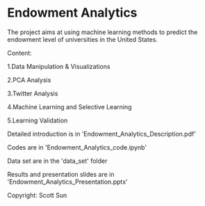 # Endowment Analytics

The project aims at using machine learning methods to predict the endowment level of universities in the United States.

Content:

1.Data Manipulation & Visualizations

2.PCA Analysis

3.Twitter Analysis

4.Machine Learning and Selective Learning

5.Learning Validation


Detailed introduction is in 'Endowment_Analytics_Description.pdf'

Codes are in 'Endowment_Analytics_code.ipynb'

Data set are in the 'data_set' folder

Results and presentation slides are in 'Endowment_Analytics_Presentation.pptx'


Copyright: Scott Sun
